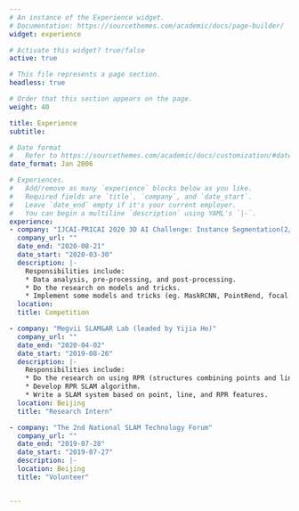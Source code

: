 ```yaml
---
# An instance of the Experience widget.
# Documentation: https://sourcethemes.com/academic/docs/page-builder/
widget: experience

# Activate this widget? true/false
active: true

# This file represents a page section.
headless: true

# Order that this section appears on the page.
weight: 40

title: Experience
subtitle:

# Date format
#   Refer to https://sourcethemes.com/academic/docs/customization/#date-format
date_format: Jan 2006

# Experiences.
#   Add/remove as many `experience` blocks below as you like.
#   Required fields are `title`, `company`, and `date_start`.
#   Leave `date_end` empty if it's your current employer.
#   You can begin a multiline `description` using YAML's `|-`.
experience:
- company: "IJCAI-PRICAI 2020 3D AI Challenge: Instance Segmentation(2/599)"
  company_url: ""
  date_end: "2020-08-21"
  date_start: "2020-03-30"
  description: |-
    Responsibilities include:
    * Data analysis, pre-processing, and post-processing.
    * Do the research on models and tricks.
    * Implement some models and tricks (eg. MaskRCNN, PointRend, focal loss, TTA, etc).
  location: 
  title: Competition

- company: "Megvii SLAM&AR Lab (leaded by Yijia He)"
  company_url: ""
  date_end: "2020-04-02"
  date_start: "2019-08-26"
  description: |-
    Responsibilities include:
    * Do the research on using RPR (structures combining points and lines) in SLAM.
    * Develop RPR SLAM algorithm.
    * Write a SLAM system based on point, line, and RPR features.
  location: Beijing
  title: "Research Intern"

- company: "The 2nd National SLAM Technology Forum"
  company_url: ""
  date_end: "2019-07-28"
  date_start: "2019-07-27"
  description: |-
  location: Beijing
  title: "Volunteer"


---
```

